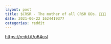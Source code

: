 ```yaml
--- 
layout: post 
title: $CRSR - The mother of all CRSR DDs. 🚀🚀🚀 
date: 2021-06-22 1624419377 
categories: reddit 
--- 
```

https://redd.it/o64osl